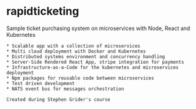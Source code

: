 # rapidticketing

Sample ticket purchasing system on microservices with Node, React and Kubernetes

    * Scalable app with a collection of microservices
    * Multi cloud deployment with Docker and Kubernetes
    * Distributed systems environment and concurrency handling
    * Server-Side Rendered React App, stripe integration for payments
    * Infrastructure-as-a-Code for the kubernetes and microservices deployment
    * Npm packages for reusable code between microservices
    * Test driven development
    * NATS event bus for messages orchestration
    
    Created during Stephen Grider's course
    

